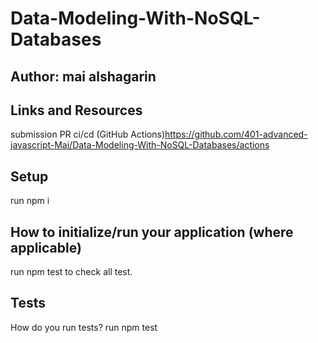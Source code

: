 # Data-Modeling-With-NoSQL-Databases
## Author: mai alshagarin
## Links and Resources
submission PR 
ci/cd (GitHub Actions)https://github.com/401-advanced-javascript-Mai/Data-Modeling-With-NoSQL-Databases/actions


## Setup
run npm i

## How to initialize/run your application (where applicable)
run npm test to check all test.

## Tests
How do you run tests? run npm test